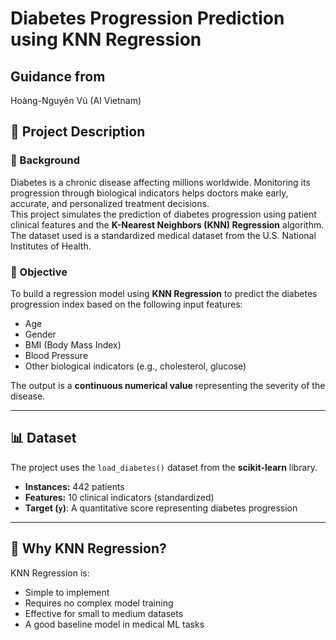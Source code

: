 # Diabetes Progression Prediction using KNN Regression

## Guidance from 
Hoàng-Nguyên Vũ (AI Vietnam)

## 📘 Project Description

### 📌 Background
Diabetes is a chronic disease affecting millions worldwide. Monitoring its progression through biological indicators helps doctors make early, accurate, and personalized treatment decisions.  
This project simulates the prediction of diabetes progression using patient clinical features and the **K-Nearest Neighbors (KNN) Regression** algorithm. The dataset used is a standardized medical dataset from the U.S. National Institutes of Health.

### 🎯 Objective
To build a regression model using **KNN Regression** to predict the diabetes progression index based on the following input features:

- Age  
- Gender  
- BMI (Body Mass Index)  
- Blood Pressure  
- Other biological indicators (e.g., cholesterol, glucose)

The output is a **continuous numerical value** representing the severity of the disease.

---

## 📊 Dataset

The project uses the `load_diabetes()` dataset from the **scikit-learn** library.

- **Instances:** 442 patients
- **Features:** 10 clinical indicators (standardized)
- **Target (`y`)**: A quantitative score representing diabetes progression

---

## 🧠 Why KNN Regression?

KNN Regression is:
- Simple to implement  
- Requires no complex model training  
- Effective for small to medium datasets  
- A good baseline model in medical ML tasks


